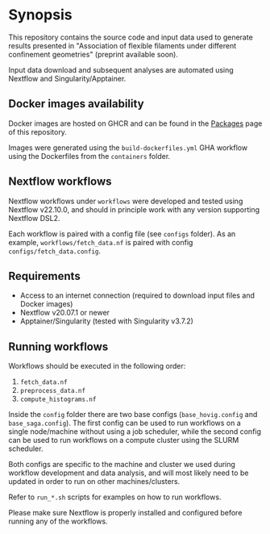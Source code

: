# Synopsis

This repository contains the source code and input data used to generate results presented in "Association of flexible filaments under different confinement geometries" (preprint available soon).

Input data download and subsequent analyses are automated using Nextflow and Singularity/Apptainer.

## Docker images availability

Docker images are hosted on GHCR and can be found in the [Packages](https://github.com/orgs/paulsengroup/packages?repo_name=2022-confined-polymer-paper-data-analysis) page of this repository.

Images were generated using the `build-dockerfiles.yml` GHA workflow using the Dockerfiles from the `containers` folder.

## Nextflow workflows

Nextflow workflows under `workflows` were developed and tested using Nextflow v22.10.0, and should in principle work with any version supporting Nextflow DSL2.

Each workflow is paired with a config file (see `configs` folder). As an example, `workflows/fetch_data.nf` is paired with config `configs/fetch_data.config`.

## Requirements

- Access to an internet connection (required to download input files and Docker images)
- Nextflow v20.07.1 or newer
- Apptainer/Singularity (tested with Singularity v3.7.2)

## Running workflows

Workflows should be executed in the following order:
1. `fetch_data.nf`
2. `preprocess_data.nf`
3. `compute_histograms.nf`


Inside the `config` folder there are two base configs (`base_hovig.config` and `base_saga.config`). The first config can be used to run workflows on a single node/machine without using a job scheduler, while the second config can be used to run workflows on a compute cluster using the SLURM scheduler.

Both configs are specific to the machine and cluster we used during workflow development and data analysis, and will most likely need to be updated in order to run on other machines/clusters.

Refer to `run_*.sh` scripts for examples on how to run workflows.

Please make sure Nextflow is properly installed and configured before running any of the workflows.
